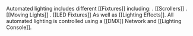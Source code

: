 Automated lighting includes different [[Fixtures]] including:
 . [[Scrollers]]
 . [[Moving Lights]]
 . [[LED Fixtures]]
 As well as [[Lighting Effects]].
 All automated lighting is controlled using a [[DMX]] Network and [[Lighting Console]]. 